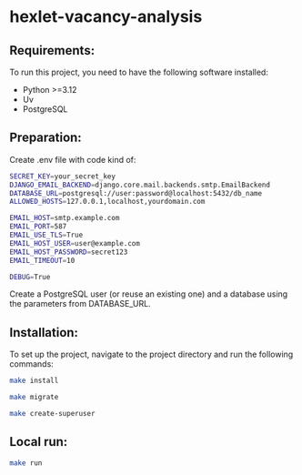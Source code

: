 # hexlet-vacancy-analysis

## Requirements:
To run this project, you need to have the following software installed:
- Python >=3.12
- Uv
- PostgreSQL

## Preparation:
Create .env file with code kind of:
```bash
SECRET_KEY=your_secret_key
DJANGO_EMAIL_BACKEND=django.core.mail.backends.smtp.EmailBackend
DATABASE_URL=postgresql://user:password@localhost:5432/db_name
ALLOWED_HOSTS=127.0.0.1,localhost,yourdomain.com

EMAIL_HOST=smtp.example.com
EMAIL_PORT=587
EMAIL_USE_TLS=True
EMAIL_HOST_USER=user@example.com
EMAIL_HOST_PASSWORD=secret123
EMAIL_TIMEOUT=10

DEBUG=True
```
Create a PostgreSQL user (or reuse an existing one) and a database using the parameters from DATABASE_URL.

## Installation:
To set up the project, navigate to the project directory and run the following commands:
```bash
make install
```
```bash
make migrate
```
```bash
make create-superuser
```

## Local run:
```bash
make run
```